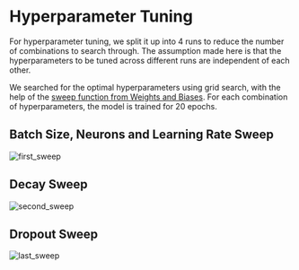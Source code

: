 # Hyperparameter Tuning

For hyperparameter tuning, we split it up into 4 runs to reduce the number of combinations to search through. The assumption made here is that the hyperparameters to be tuned across different runs are independent of each other.

We searched for the optimal hyperparameters using grid search, with the help of the [sweep function from Weights and Biases](https://docs.wandb.ai/sweeps/quickstart). For each combination of hyperparameters, the model is trained for 20 epochs.
## Batch Size, Neurons and Learning Rate Sweep
![first_sweep](https://i.imgur.com/XivMX8C.jpg)

## Decay Sweep
![second_sweep](https://i.imgur.com/SObQg23.jpg)

## Dropout Sweep
![last_sweep](https://i.imgur.com/mSdUl2t.jpg)
